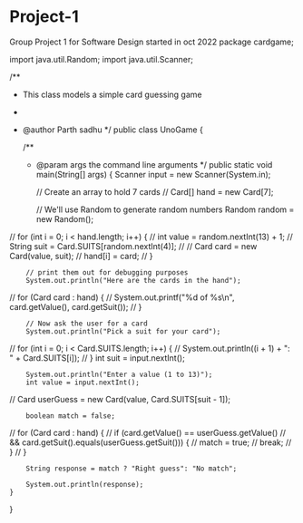 # Project-1
Group Project 1 for Software Design started in oct 2022
package cardgame;

import java.util.Random;
import java.util.Scanner;

/**
 * This class models a simple card guessing game
 * 
 * @author Parth sadhu
 */
public class UnoGame {

    /**
     * @param args the command line arguments
     */
    public static void main(String[] args) {
           Scanner input = new Scanner(System.in);

        // Create an array to hold 7 cards
//        Card[] hand = new Card[7];

        // We'll use Random to generate random numbers
        Random random = new Random();

//        for (int i = 0; i < hand.length; i++) {
//            int value = random.nextInt(13) + 1;
//            String suit = Card.SUITS[random.nextInt(4)];
//
//            Card card = new Card(value, suit);
//            hand[i] = card;
//        }

        // print them out for debugging purposes
        System.out.println("Here are the cards in the hand");
//        for (Card card : hand) {
//            System.out.printf("%d of %s\n", card.getValue(), card.getSuit());
//        }

        // Now ask the user for a card
        System.out.println("Pick a suit for your card");
//        for (int i = 0; i < Card.SUITS.length; i++) {
//            System.out.println((i + 1) + ": " + Card.SUITS[i]);
//        }
        int suit = input.nextInt();

        System.out.println("Enter a value (1 to 13)");
        int value = input.nextInt();

//        Card userGuess = new Card(value, Card.SUITS[suit - 1]);

        boolean match = false;
//        for (Card card : hand) {
//            if (card.getValue() == userGuess.getValue()
//                    && card.getSuit().equals(userGuess.getSuit())) {
//                match = true;
//                break;
//            }
//        }
    
        String response = match ? "Right guess": "No match";
        
        System.out.println(response);
    }
    
}
